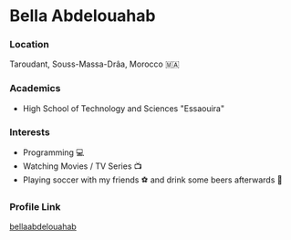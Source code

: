 # Bella Abdelouahab

### Location

Taroudant, Souss-Massa-Drâa, Morocco 🇲🇦

### Academics

- High School of Technology and Sciences "Essaouira"

### Interests

- Programming 💻
- Watching Movies / TV Series 📺
- Playing soccer with my friends ⚽ and drink some beers afterwards 🍻

### Profile Link

[bellaabdelouahab](https://github.com/bellaabdelouahab)